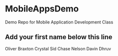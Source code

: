 # MobileAppsDemo
Demo Repo for Mobile Application Development Class

Add your first name below this line
-----------------------------------
Oliver
Braxton
Crystal
Sid
Chase Nelson
Davin
Dhruv
